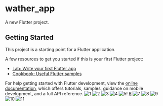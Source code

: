 # wather_app

A new Flutter project.

## Getting Started

This project is a starting point for a Flutter application.

A few resources to get you started if this is your first Flutter project:

- [Lab: Write your first Flutter app](https://docs.flutter.dev/get-started/codelab)
- [Cookbook: Useful Flutter samples](https://docs.flutter.dev/cookbook)

For help getting started with Flutter development, view the
[online documentation](https://docs.flutter.dev/), which offers tutorials,
samples, guidance on mobile development, and a full API reference.
![1](https://github.com/BhargavsinhBarad/wather_app/assets/118417960/569b2b77-bbb7-414c-b70a-a89bf02f0173)
![2](https://github.com/BhargavsinhBarad/wather_app/assets/118417960/9109be70-61e0-40a0-a425-17017017063b)
![3](https://github.com/BhargavsinhBarad/wather_app/assets/118417960/2561d8cd-b49d-4c31-87c9-b1c1af99e2b9)
![4](https://github.com/BhargavsinhBarad/wather_app/assets/118417960/ee3f35d0-d554-415e-9d26-6be04c5d24bc)
![5](https://github.com/BhargavsinhBarad/wather_app/assets/118417960/2983f219-6e5f-4d60-b3b9-752bd5c41909)!
[6](https://github.com/BhargavsinhBarad/wather_app/assets/118417960/8e670c19-bf32-4cae-af7c-c31e7816fbb2)
![7](https://github.com/BhargavsinhBarad/wather_app/assets/118417960/e209c088-3062-4154-9a1b-3f5418f8ff3f)
![8](https://github.com/BhargavsinhBarad/wather_app/assets/118417960/4f58e1f9-d2da-4b28-ac51-cdb6857440ed)
![9](https://github.com/BhargavsinhBarad/wather_app/assets/118417960/10775e3f-23ad-4422-b477-0d4dc625f8f9)
![10](https://github.com/BhargavsinhBarad/wather_app/assets/118417960/084a5b7b-de9b-4232-96a7-dce3a879d421)
![11](https://github.com/BhargavsinhBarad/wather_app/assets/118417960/06027ac7-83c3-48ba-b05a-39f04367c01b)
